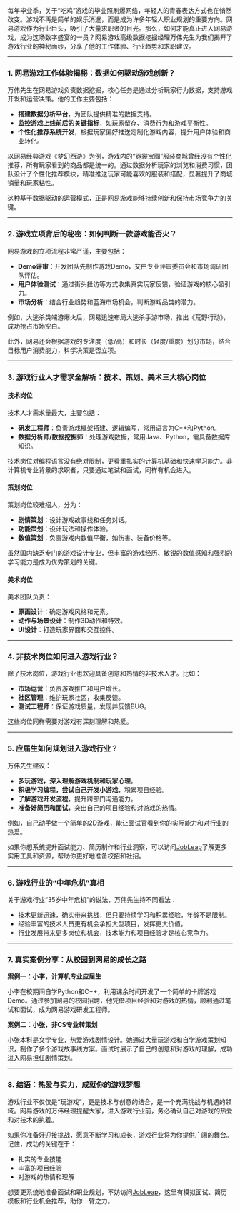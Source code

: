 每年毕业季，关于“吃鸡”游戏的毕业照刷爆网络，年轻人的青春表达方式也在悄然改变。游戏不再是简单的娱乐消遣，而是成为许多年轻人职业规划的重要方向。网易游戏作为行业巨头，吸引了大量求职者的目光。那么，如何才能真正进入网易游戏，成为这场数字盛宴的一员？网易游戏高级数据挖掘经理万伟先生为我们揭开了游戏行业的神秘面纱，分享了他的工作体验、行业趋势和求职建议。

---

### 1. 网易游戏工作体验揭秘：数据如何驱动游戏创新？

万伟先生在网易游戏负责数据挖掘，核心任务是通过分析玩家行为数据，支持游戏开发和运营决策。他的工作主要包括：

- **搭建数据分析平台**，为团队提供精准的数据支持。
- **监控游戏上线前后的关键指标**，如玩家留存、消费行为和游戏平衡性。
- **个性化推荐系统开发**，根据玩家偏好推送定制化游戏内容，提升用户体验和商业转化。

以网易经典游戏《梦幻西游》为例，游戏内的“霓裳宝阁”服装商城曾经没有个性化推荐，所有玩家看到的商品都是统一的。通过数据分析玩家的浏览和消费习惯，团队设计了个性化推荐模块，精准推送玩家可能喜欢的服装和搭配，显著提升了商城销量和玩家粘性。

这种基于数据驱动的运营模式，正是网易游戏能够持续创新和保持市场竞争力的关键。

---

### 2. 游戏立项背后的秘密：如何判断一款游戏能否火？

网易游戏的立项流程非常严谨，主要包括：

- **Demo评审**：开发团队先制作游戏Demo，交由专业评审委员会和市场调研团队评估。
- **用户体验测试**：通过街头拦访等方式收集真实玩家反馈，验证游戏的核心吸引力。
- **市场分析**：结合行业趋势和蓝海市场机会，判断游戏品类的潜力。

例如，大逃杀类端游爆火后，网易迅速布局大逃杀手游市场，推出《荒野行动》，成功抢占市场空白。

此外，网易还会根据游戏的专注度（低/高）和时长（轻度/重度）划分市场，结合目标用户消费能力，科学决策是否立项。

---

### 3. 游戏行业人才需求全解析：技术、策划、美术三大核心岗位

#### 技术岗位

技术人才需求量最大，主要包括：

- **研发工程师**：负责游戏框架搭建、逻辑编写，常用语言为C++和Python。
- **数据分析师/数据挖掘师**：处理游戏数据，常用Java、Python，需具备数据库知识。

技术岗位对编程语言没有绝对限制，更看重扎实的计算机基础和快速学习能力。非计算机专业背景的求职者，只要通过笔试和面试，同样有机会进入。

#### 策划岗位

策划岗位较难招人，分为：

- **剧情策划**：设计游戏故事线和任务对话。
- **功能策划**：设计玩法和操作体验。
- **数值策划**：负责游戏内数值平衡，如伤害、装备价格等。

虽然国内缺乏专门的游戏设计专业，但丰富的游戏经历、敏锐的数值感知和强烈的学习能力是成为优秀策划的关键。

#### 美术岗位

美术团队负责：

- **原画设计**：确定游戏风格和元素。
- **动作与场景设计**：制作3D动作和特效。
- **UI设计**：打造玩家界面和交互控件。

---

### 4. 非技术岗位如何进入游戏行业？

除了技术岗位，游戏行业也欢迎具备创意和热情的非技术人才。比如：

- **市场运营**：负责游戏推广和用户增长。
- **社区管理**：维护玩家社区，收集反馈。
- **测试工程师**：保证游戏质量，发现并反馈BUG。

这些岗位同样需要对游戏有深刻理解和热爱。

---

### 5. 应届生如何规划进入游戏行业？

万伟先生建议：

- **多玩游戏，深入理解游戏机制和玩家心理**。
- **积极学习编程，尝试自己开发小游戏**，积累项目经验。
- **了解游戏开发流程**，提升跨部门沟通能力。
- **准备好简历和面试**，突出自己的项目经验和对游戏的热情。

例如，自己动手做一个简单的2D游戏，能让面试官看到你的实际能力和对行业的热爱。

如果你想系统提升面试能力、简历制作和行业洞察，可以访问[JobLeap](https://www.jobleap.cn)了解更多实用工具和资源，帮助你更好地准备校招和社招。

---

### 6. 游戏行业的“中年危机”真相

关于游戏行业“35岁中年危机”的说法，万伟先生持不同看法：

- 技术更新迅速，确实带来挑战，但只要持续学习和积累经验，年龄不是限制。
- 经验丰富的技术人员更有机会承担大型项目，发挥更大价值。
- 行业发展带来更多岗位和机会，技术能力和项目经验才是核心竞争力。

---

### 7. 真实案例分享：从校园到网易的成长之路

**案例一：小李，计算机专业应届生**

小李在校期间自学Python和C++，利用课余时间开发了一个简单的卡牌游戏Demo。通过参加网易的校园招聘，他凭借项目经验和对游戏的热情，顺利通过笔试和面试，成为网易游戏研发工程师。

**案例二：小张，非CS专业转策划**

小张本科是文学专业，热爱游戏剧情设计。她通过大量玩游戏和自学游戏策划知识，制作了多个游戏故事线方案。面试时展示了自己的创意和对游戏的理解，成功进入网易担任剧情策划。

---

### 8. 结语：热爱与实力，成就你的游戏梦想

游戏行业不仅仅是“玩游戏”，更是技术与创意的结合，是一个充满挑战与机遇的领域。网易游戏的万伟经理提醒大家，进入游戏行业前，务必确认自己对游戏的热爱和对技术的执着。

如果你准备好迎接挑战，愿意不断学习和成长，游戏行业将为你提供广阔的舞台。记住，成功的关键在于：

- 扎实的专业技能
- 丰富的项目经验
- 对游戏的热情和理解

想要更系统地准备面试和职业规划，不妨访问[JobLeap](https://www.jobleap.cn)，这里有模拟面试、简历模板和行业机会推荐，助你一臂之力。